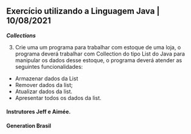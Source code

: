 ## Exercício utilizando a Linguagem Java | 10/08/2021 

***Collections***

3. Crie uma um programa para trabalhar com estoque de uma loja, o programa deverá trabalhar com Collection do tipo List do Java para manipular os dados desse estoque, o programa deverá atender as seguintes funcionalidades:

- Armazenar dados da List
- Remover dados da list;
- Atualizar dados da list.
- Apresentar todos os dados da list.

#### Instrutores Jeff e Aimée.

#### Generation Brasil
